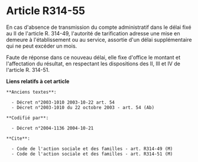 # Article R314-55

En cas d'absence de transmission du compte administratif dans le délai fixé au II de l'article R. 314-49, l'autorité de
tarification adresse une mise en demeure à l'établissement ou au service, assortie d'un délai supplémentaire qui ne peut
excéder un mois.

Faute de réponse dans ce nouveau délai, elle fixe d'office le montant et l'affectation du résultat, en respectant les
dispositions des II, III et IV de l'article R. 314-51.

**Liens relatifs à cet article**

	**Anciens textes**:

	  - Décret n°2003-1010 2003-10-22 art. 54
	  - Décret n°2003-1010 du 22 octobre 2003 - art. 54 (Ab)

	**Codifié par**:

	  - Décret n°2004-1136 2004-10-21

	**Cite**:

	  - Code de l'action sociale et des familles - art. R314-49 (M)
	  - Code de l'action sociale et des familles - art. R314-51 (M)

